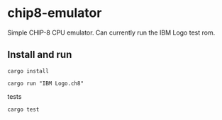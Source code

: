 # chip8-emulator

Simple CHIP-8 CPU emulator. Can currently run the IBM Logo test rom.

## Install and run

```shell
cargo install
```

```shell
cargo run "IBM Logo.ch8"
```

tests

```shell
cargo test
```
